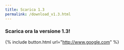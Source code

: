 ```yaml
---
title: Scarica 1.3
permalink: /download_v1.3.html
---
```


### Scarica ora la versione 1.3!
{% include button.html url="http://www.google.com" %}
